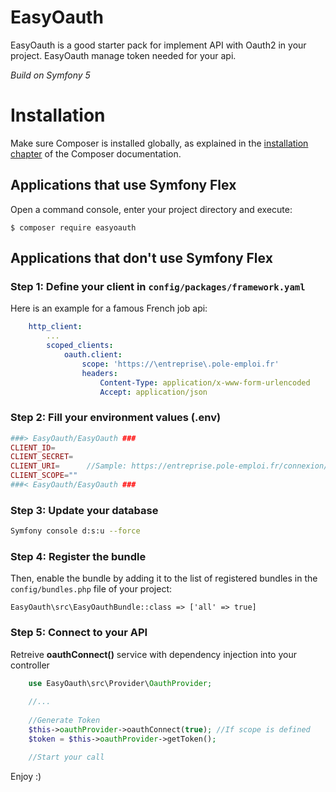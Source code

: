 EasyOauth
============

EasyOauth is a good starter pack for implement API with Oauth2 in your project.
EasyOauth manage token needed for your api. 

*Build on Symfony 5* 

Installation
============

Make sure Composer is installed globally, as explained in the
[installation chapter](https://getcomposer.org/doc/00-intro.md)
of the Composer documentation.

Applications that use Symfony Flex
----------------------------------

Open a command console, enter your project directory and execute:

```console
$ composer require easyoauth
```

Applications that don't use Symfony Flex
----------------------------------------

### Step 1: Define your client in `config/packages/framework.yaml`

Here is an example for a famous French job api:

```yaml
    http_client:
        ...
        scoped_clients:
            oauth.client:
                scope: 'https://\entreprise\.pole-emploi.fr'
                headers:
                    Content-Type: application/x-www-form-urlencoded
                    Accept: application/json
```

### Step 2: Fill your environment values (.env)

```php
###> EasyOauth/EasyOauth ###
CLIENT_ID=
CLIENT_SECRET=
CLIENT_URI=      //Sample: https://entreprise.pole-emploi.fr/connexion/oauth2/access_token?realm=%2Fpartenaire
CLIENT_SCOPE=""
###< EasyOauth/EasyOauth ###
```

### Step 3: Update your database

```bash
Symfony console d:s:u --force
```

### Step 4: Register the bundle

Then, enable the bundle by adding it to the list of registered bundles
in the `config/bundles.php` file of your project:

```
EasyOauth\src\EasyOauthBundle::class => ['all' => true]
```

### Step 5: Connect to your API

Retreive **oauthConnect()** service with dependency injection into your controller 

```php
    use EasyOauth\src\Provider\OauthProvider;
    
    //...
    
    //Generate Token 
    $this->oauthProvider->oauthConnect(true); //If scope is defined
    $token = $this->oauthProvider->getToken();

    //Start your call
```

Enjoy :)
